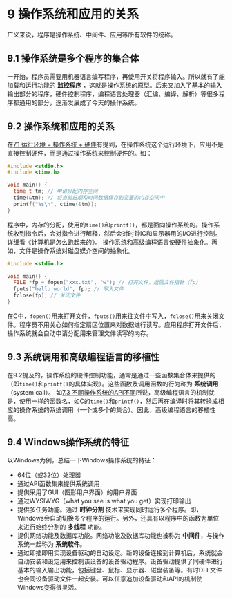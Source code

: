 # 9 操作系统和应用的关系
广义来说，程序是操作系统、中间件、应用等所有软件的统称。
## 9.1 操作系统是多个程序的集合体
一开始，程序员需要用机器语言编写程序，再使用开关将程序输入。所以就有了能加载和运行功能的 __监控程序__ ，这就是操作系统的原型。后来又加入了基本的输入输出部分的程序，硬件控制程序，编程语言处理器（汇编、编译、解析）等很多程序都通用的部分，逐渐发展成了今天的操作系统。
## 9.2 操作系统和应用的关系
在[7.1 运行环境 = 操作系统 + 硬件](https://github.com/seminelee/knowledge-graph/blob/master/%E7%A8%8B%E5%BA%8F%E6%98%AF%E6%80%8E%E4%B9%88%E8%B7%91%E8%B5%B7%E6%9D%A5%E7%9A%84/7.%20%E7%A8%8B%E5%BA%8F%E7%9A%84%E8%BF%90%E8%A1%8C%E7%8E%AF%E5%A2%83.md#71-%E8%BF%90%E8%A1%8C%E7%8E%AF%E5%A2%83--%E6%93%8D%E4%BD%9C%E7%B3%BB%E7%BB%9F--%E7%A1%AC%E4%BB%B6)有提到，在操作系统这个运行环境下，应用不是直接控制硬件，而是通过操作系统来控制硬件的。如：
``` c
#include <stdio.h>
#include <time.h>

void main() {
  time_t tm; // 申请分配内存空间
  time(&tm); // 将当前日期和时间数据保存到变量的内存空间中
  printf("%s\n", ctime(&tm));
}
```
程序中，内存的分配，使用的`time()`和`printf()`，都是面向操作系统的。操作系统收到指令后，会对指令进行解释，然后会对时钟IC和显示器用的I/O进行控制。详细看《计算机是怎么跑起来的》。
操作系统和高级编程语言使硬件抽象化。再如，文件是操作系统对磁盘媒介空间的抽象化。
``` c
#include <stdio.h>

void main() {
  FILE *fp = fopen("xxx.txt", "w"); // 打开文件，返回文件指针（fp）
  fputs("hello world", fp); // 写入文件
  fclose(fp); // 关闭文件
}
```
在C中，`fopen()`用来打开文件，`fputs()`用来往文件中写入，`fclose()`用来关闭文件。程序员不用关心如何指定扇区位置来对数据进行读写。应用程序打开文件后，操作系统就会自动申请分配用来管理文件读写的内存。

## 9.3 系统调用和高级编程语言的移植性
在9.2提及的，操作系统的硬件控制功能，通常是通过一些函数集合体来提供的（即`time()`和`printf()`的具体实现）。这些函数及调用函数的行为称为 __系统调用__（system call）。
如[7.3 不同操作系统的API不同](https://github.com/seminelee/knowledge-graph/blob/master/%E7%A8%8B%E5%BA%8F%E6%98%AF%E6%80%8E%E4%B9%88%E8%B7%91%E8%B5%B7%E6%9D%A5%E7%9A%84/7.%20%E7%A8%8B%E5%BA%8F%E7%9A%84%E8%BF%90%E8%A1%8C%E7%8E%AF%E5%A2%83.md#73-%E4%B8%8D%E5%90%8C%E6%93%8D%E4%BD%9C%E7%B3%BB%E7%BB%9F%E7%9A%84api%E4%B8%8D%E5%90%8C)所说，高级编程语言的机制就是，使用一样的函数名，如C的`time()`和`printf()`，然后再在编译时将其转换成相应的操作系统的系统调用（一个或多个的集合）。因此，高级编程语言的移植性高。

## 9.4 Windows操作系统的特征
以Windows为例，总结一下Windows操作系统的特征：
 - 64位（或32位）处理器
 - 通过API函数集来提供系统调用
 - 提供采用了GUI（图形用户界面）的用户界面
 - 通过WYSIWYG（what you see is what you get）实现打印输出
 - 提供多任务功能。通过 __时钟分割__ 技术来实现同时运行多个程序。即，Windows会自动切换多个程序的运行。另外，还具有以程序中的函数为单位来进行始终分割的 __多线程__ 功能。
 - 提供网络功能及数据库功能。网络功能及数据库功能也被称为 __中间件__，与操作系统一起称为 __系统软件__。
 - 通过即插即用实现设备驱动的自动设定。新的设备连接到计算机后，系统就会自动安装和设定用来控制该设备的设备驱动程序。设备驱动提供了同硬件进行基本的输入输出功能，包括键盘、鼠标、显示器、磁盘装备等。有时DLL文件也会同设备驱动文件一起安装。可以任意追加设备驱动和API的机制使Windows变得很灵活。
 